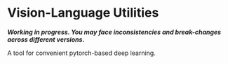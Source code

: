 # Vision-Language Utilities

***Working in progress. You may face inconsistencies and break-changes across different versions.***

A tool for convenient pytorch-based deep learning.
